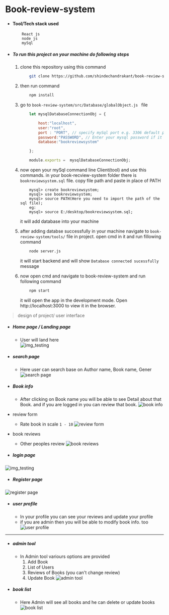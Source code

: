 # Book-review-system

* #### Tool/Tech stack used
    ```
        React js
        node js
        mySql
    ```
* ##### To run this project on your machine do following steps

    1. clone this repository using this command 
        ```bash
            git clone https://github.com/shindechandrakant/book-review-system.git
        ```
    1. then run command 
        ```bash
            npm install
        ```
    1. go to ```book-review-system/src/Database/globalObject.js ``` file
        ```javascript
            let mysqlDatabaseConnectionObj = {

                host:"localhost",
                user:"root",
                port : "PORT", // specify mySql port e.g. 3306 default port
                password:"PASSWORD", // Enter your mysql password if it is not set then leave "" (blank)
                database:"bookreviewsystem"

            };

            module.exports =  mysqlDatabaseConnectionObj;
        ```
    1. now open your mySql command line Client(tool) and use this commands.
        in your book-recview-system folder there is ``` bookreviewsystem.sql``` file. copy file path and paste in place of PATH
        ```mysql
            mysql> create bookreviewsystem;
            mysql> use bookreviewsystem;
            mysql> source PATH(Here you need to import the path of the sql file);
            eg:
            mysql> source E:/desktop/bookreviewsystem.sql;
        ```
        it will add database into your machine

    1. after adding databse successfully in your machine
        navigate to ``` book-review-system/tools/ ``` file in project. open cmd in it and run fillowing command
        ```bash
            node server.js
        ```
        it will start backend and will show ```Database connected sucessfully ``` message
    1. now open cmd and navigate to book-review-system and run following command
        ```bash
            npm start
        ```
        it will open the app in the development mode.
        Open http://localhost:3000 to view it in the browser.


> design of project/ user interface

* ##### Home page / Landing page
    * User will land here <br> 
    ![img_testing](https://github.com/shindechandrakant/book-review-system/blob/main/UI/Home_page.png?raw=true)

* ##### search page

    * Here user can search base on Author name, Book name, Gener <br>
    ![search page](https://github.com/shindechandrakant/book-review-system/blob/main/UI/search.png?raw=true)

* ##### Book info
    * After clicking on Book name you will be able to see Detail about that Book. and if you are logged in you can review that book. 
![book info](https://github.com/shindechandrakant/book-review-system/blob/main/UI/detail.png?raw=true)

* review form
    * Rate book in scale ``` 1 - 10 ```
![review form](https://github.com/shindechandrakant/book-review-system/blob/main/UI/review_form.png?raw=true)

* book reviews
    * Other peoples review
![book reviews](https://github.com/shindechandrakant/book-review-system/blob/main/UI/Useres_review.png?raw=true)


* ##### login page
![img_testing](https://github.com/shindechandrakant/book-review-system/blob/main/UI/Login.png?raw=true)

* ##### Register page
![register page](https://github.com/shindechandrakant/book-review-system/blob/main/UI/register.png?raw=true)

* ##### user profile
    * In your profile you can see your reviews and update your profile
    * if you are admin then you will be able to modify book info. too 
![user profile](https://github.com/shindechandrakant/book-review-system/blob/main/UI/user_profile.png?raw=true)
___
* ##### admin tool
    * In Admin tool variours options are provided
        1. Add Book
        1. List of Users
        1. Reviews of Books (you can't change review)
        1. Update Book
![admin tool](https://github.com/shindechandrakant/book-review-system/blob/main/UI/Admin_tool.png?raw=true)

* ##### book list
    * Here Admin will see all books and he can delete or update books
![book list](https://github.com/shindechandrakant/book-review-system/blob/main/UI/book-list.png?raw=true)
